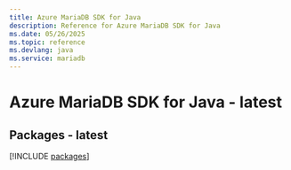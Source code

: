 ```yaml
---
title: Azure MariaDB SDK for Java
description: Reference for Azure MariaDB SDK for Java
ms.date: 05/26/2025
ms.topic: reference
ms.devlang: java
ms.service: mariadb
---
```

# Azure MariaDB SDK for Java - latest
## Packages - latest
[!INCLUDE [packages](mariadb-index.md)]